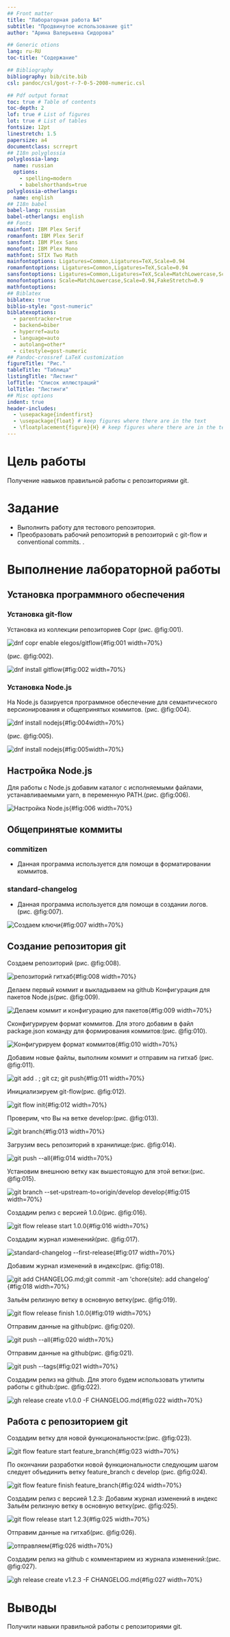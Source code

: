 ```yaml
---
## Front matter
title: "Лабораторная работа №4"
subtitle: "Продвинутое использование git"
author: "Арина Валерьевна Сидорова"

## Generic otions
lang: ru-RU
toc-title: "Содержание"

## Bibliography
bibliography: bib/cite.bib
csl: pandoc/csl/gost-r-7-0-5-2008-numeric.csl

## Pdf output format
toc: true # Table of contents
toc-depth: 2
lof: true # List of figures
lot: true # List of tables
fontsize: 12pt
linestretch: 1.5
papersize: a4
documentclass: scrreprt
## I18n polyglossia
polyglossia-lang:
  name: russian
  options:
	- spelling=modern
	- babelshorthands=true
polyglossia-otherlangs:
  name: english
## I18n babel
babel-lang: russian
babel-otherlangs: english
## Fonts
mainfont: IBM Plex Serif
romanfont: IBM Plex Serif
sansfont: IBM Plex Sans
monofont: IBM Plex Mono
mathfont: STIX Two Math
mainfontoptions: Ligatures=Common,Ligatures=TeX,Scale=0.94
romanfontoptions: Ligatures=Common,Ligatures=TeX,Scale=0.94
sansfontoptions: Ligatures=Common,Ligatures=TeX,Scale=MatchLowercase,Scale=0.94
monofontoptions: Scale=MatchLowercase,Scale=0.94,FakeStretch=0.9
mathfontoptions:
## Biblatex
biblatex: true
biblio-style: "gost-numeric"
biblatexoptions:
  - parentracker=true
  - backend=biber
  - hyperref=auto
  - language=auto
  - autolang=other*
  - citestyle=gost-numeric
## Pandoc-crossref LaTeX customization
figureTitle: "Рис."
tableTitle: "Таблица"
listingTitle: "Листинг"
lofTitle: "Список иллюстраций"
lolTitle: "Листинги"
## Misc options
indent: true
header-includes:
  - \usepackage{indentfirst}
  - \usepackage{float} # keep figures where there are in the text
  - \floatplacement{figure}{H} # keep figures where there are in the text
---
```


# Цель работы

Получение навыков правильной работы с репозиториями git.

# Задание

- Выполнить работу для тестового репозитория.
- Преобразовать рабочий репозиторий в репозиторий с git-flow и conventional commits.
.
# Выполнение лабораторной работы

## Установка программного обеспечения

### Установка git-flow

Установка из коллекции репозиториев Copr (рис. @fig:001).

![dnf copr enable elegos/gitflow](image/1.png){#fig:001 width=70%}

(рис. @fig:002).

![dnf install gitflow](image/2.png){#fig:002 width=70%}

### Установка Node.js

На Node.js базируется программное обеспечение для семантического версионирования и общепринятых коммитов. (рис. @fig:004).

![dnf install nodejs](image/4.png){#fig:004width=70%}

(рис. @fig:005).

![dnf install nodejs](image/5.png){#fig:005width=70%}

## Настройка Node.js

Для работы с Node.js добавим каталог с исполняемыми файлами, устанавливаемыми yarn, в переменную PATH.(рис. @fig:006).

![Настройка Node.js](image/6.png){#fig:006 width=70%}

## Общепринятые коммиты

### commitizen

- Данная программа используется для помощи в форматировании коммитов.

### standard-changelog

- Данная программа используется для помощи в создании логов. (рис. @fig:007).

![Cоздаем ключи](image/7.png){#fig:007 width=70%}

## Создание репозитория git

Cоздаем репозиторий (рис. @fig:008).
        
![репозиторий гитхаб](image/8.png){#fig:008 width=70%}

Делаем первый коммит и выкладываем на github
Конфигурация для пакетов Node.js(рис. @fig:009).
        
![Делаем коммит и конфигурацию для пакетов](image/9.png){#fig:009 width=70%}

Сконфигурируем формат коммитов. Для этого добавим в файл package.json команду для формирования коммитов:(рис. @fig:010).
        
![Конфигурируем формат коммитов](image/10.png){#fig:010 width=70%}

Добавим новые файлы, выполним коммит и отправим на гитхаб (рис. @fig:011).
        
![git add . ; git cz; git push](image/11.png){#fig:011 width=70%}

Инициализируем git-flow(рис. @fig:012).
        
![git flow init](image/12.png){#fig:012 width=70%}

Проверим, что Вы на ветке develop:(рис. @fig:013).
        
![git branch](image/13.png){#fig:013 width=70%}

Загрузим весь репозиторий в хранилище:(рис. @fig:014).
        
![git push --all](image/14.png){#fig:014 width=70%}

Установим внешнюю ветку как вышестоящую для этой ветки:(рис. @fig:015).
        
![git branch --set-upstream-to=origin/develop develop](image/15.png){#fig:015 width=70%}

Создадим релиз с версией 1.0.0(рис. @fig:016).
        
![git flow release start 1.0.0](image/16.png){#fig:016 width=70%}

Создадим журнал изменений(рис. @fig:017).
        
![standard-changelog --first-release](image/17.png){#fig:017 width=70%}

Добавим журнал изменений в индекс(рис. @fig:018).
        
![git add CHANGELOG.md;git commit -am 'chore(site): add changelog'](image/18.png){#fig:018 width=70%}


Зальём релизную ветку в основную ветку(рис. @fig:019).
        
![git flow release finish 1.0.0](image/19.png){#fig:019 width=70%}

Отправим данные на github(рис. @fig:020).
        
![git push --all](image/20.png){#fig:020 width=70%}

Отправим данные на github(рис. @fig:021).
        
![git push --tags](image/21.png){#fig:021 width=70%}

Создадим релиз на github. Для этого будем использовать утилиты работы с github:(рис. @fig:022).
        
![gh release create v1.0.0 -F CHANGELOG.md](image/22.png){#fig:022 width=70%}


## Работа с репозиторием git

Создадим ветку для новой функциональности:(рис. @fig:023).
        
![git flow feature start feature_branch](image/23.png){#fig:023 width=70%}

По окончании разработки новой функциональности следующим шагом следует объединить ветку feature_branch c develop (рис. @fig:024).
        
![git flow feature finish feature_branch](image/24.png){#fig:024 width=70%}

Создадим релиз с версией 1.2.3:
Добавим журнал изменений в индекс
Зальём релизную ветку в основную ветку(рис. @fig:025).
        
![git flow release start 1.2.3](image/25.png){#fig:025 width=70%}

Отправим данные на гитхаб(рис. @fig:026).
        
![отправляем](image/26.png){#fig:026 width=70%}

Создадим релиз на github с комментарием из журнала изменений:(рис. @fig:027).
        
![gh release create v1.2.3 -F CHANGELOG.md](image/27.png){#fig:027 width=70%}


# Выводы
Получили навыки правильной работы с репозиториями git.

